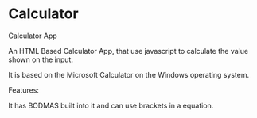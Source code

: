 # Calculator

Calculator App

An HTML Based Calculator App, that use javascript to calculate the value shown on the input.

It is based on the Microsoft Calculator on the Windows operating system.

Features:

It has BODMAS built into it and can use brackets in a equation.
